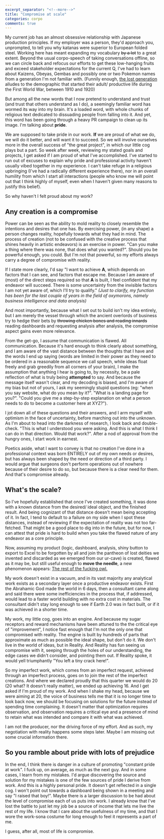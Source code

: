 ```yaml
---
excerpt_separator: "<!--more-->"
title: "Compromise at scale"
categories: corpo
comments: true
---
```


My current job has an almost obsessive relationship with Japanese production principles. If my employer was a person, they'd approach you, unprompted, to tell you why katanas were superior to European folded steel.
Working here has meant expanding my vocabulary ~~by a lot~~ to a great extent. Beyond the usual corpo-speech of taking conversations offline, so we can circle back and refocus our efforts to get these low-hanging fruits and exceed stakeholder expectations for the current Q, I've had to learn about Kaizens, Obeyas, Gembas and possibly one or two Pokemon names from a generation I'm not familiar with. (Funnily enough, [the lost generation](https://en.wikipedia.org/wiki/Lost_Generation) alludes to the demographic that started their adult/ productive life during the First World War, between 1910 and 1920)

<!--more-->

But among all the new words that I now pretend to understand and trust (and trust that others understand as I do), a seemingly familiar word has wormed its way into my brain.
It's a loaded word, with whole chunks of religious text dedicated to dissuading people from falling into it. And yet, this word has been going through a heavy PR campaign to clean up its image.
I'm talking about **pride**. 

We are supposed to take pride in our work. **If** we are proud of what we do, we will do it better, and will want it to succeed. So we will involve ourselves more in the overall success of "the great project", in which our little cog plays but a part. So week after week, reviewing my stated goals and projects, I get asked if I am proud of what I've accomplished. I've started to run out of excuses to explain why pride and professional activity haven't usually vibed together in my experience.
I can't take refuge in a religious upbringing (I've had a radically different experience there), nor in an overall humility from which I start all interactions (people who know me will point out that I think highly of myself, even when I haven't given many reasons to justify this belief).

So why haven't I felt proud about my work?

## Any creation is a compromise

Power can be seen as the ability to mold reality to closely resemble the intentions and desires that one has. By exercising power, (in any shape) a person changes reality, hopefully towards what they had in mind.
The process of creation (not to be confused with the creative process that shines heavily in artistic endeavors) is an exercise in power. "Can you make a thing where there was none, that does what you wanted?".
Should you be powerful enough, you could. But I'm not that powerful, so my efforts always carry a degree of compromise with reality.

If I state more clearly, I'd say "I want to achieve **A**, which depends on factors that I can see, and factors that escape me. Because I am aware of (most) of the direct steps required so that **A** is built, I feel confident that my endeavor will succeed. There is some uncertainty from the invisible factors I am not yet aware of, which I'll try to qualify."  *(Just to clarify, my function has been for the last couple of years in the field of oxymorons, namely business intelligence and data analysis)*

And most importantly, because what I set out to build isn't my idea entirely, but I am merely the vessel through which the ancient overlords of business try to hedge their bets by ~~throwing chicken bones and reading innards~~ reading dashboards and requesting analysis after analysis, the compromise aspect gains even more relevance.

From the get-go, I assume that communication is flawed. All communication.  Because it's hard enough to think clearly about something, and I am aware of the vast distance between the thoughts that I have and the words I end up saying (words are limited in their power as they need to be ordered in a reasonable sequence we call speech, while ideas float freely and grab greedily from all corners of your brain), I make the assumption that anything I hear is going to, by necessity, be a pale reflection of what is truly being **attempted** to say.
And because the message itself wasn't clear, and my decoding is biased, and I'm aware of my bias but not of yours, I ask my seemingly stupid questions (eg: "when you say website, what do you mean by it?". "What is a landing page for you?".  "Could you give me a step-by-step explanation on what a person needs to do to become a customer here at XYZ?").

I jot down all of these questions and their answers, and I arm myself with optimism in the face of uncertainty, before marching out into the unknown. As I'm about to head into the darkness of research, I look back and double-check. "This is what I understood you were asking. And this is what I think I can do in that direction. Would that work?". After a nod of approval from the hungry ones, I start work in earnest. 

Poetics aside, what I want to convey is that no creation I've done in a professional context was born ENTIRELY out of my own needs or desires, but has always been shaped by the need or direction of a third party. I would argue that surgeons don't perform operations out of nowhere because of their desire to do so, but because there is a clear need for them. And that's compromise already.

## What's the scale?

So I've hopefully established that once I've created something, it was done with a known distance from the desired/ ideal object, and the finished result. And being cognizant of that distance doesn't mean being accepting of it. 
In fact, I tend to default to a failure on my side when I spot these distances, instead of reviewing if the expectation of reality was not too far-fetched. That might be a good place to dig into in the future, but for now, I can attest that pride is hard to build when you take the flawed nature of any endeavor as a core principle.

Now, assuming my product (logic, dashboard, analysis, shiny button to export to Excel to be forgotten by all and join the pantheon of lost deities we invented and discarded as we emerged from our ur-cave) is created, flawed as it may be, but still useful enough to __move the needle__, a new phenomenon appears: [The rest of the fucking owl.](https://substackcdn.com/image/fetch/f_auto,q_auto:good,fl_progressive:steep/https%3A%2F%2Fbucketeer-e05bbc84-baa3-437e-9518-adb32be77984.s3.amazonaws.com%2Fpublic%2Fimages%2F2cfec30a-9684-4445-8a02-17300b7e40e1_1153x987.png)

My work doesn't exist in a vacuum, and in its vast majority any analytical work exists as a secondary layer once a productive endeavor exists. First the Abrahamic God made the world in 6 days, then a consultant came along and said there were some inefficiencies in the process that, if addressed, would lead to a faster world building with no extra cost in materials. The consultant didn't stay long enough to see if Earth 2.0 was in fact built, or if it was achieved in a shorter time.

My work, my little cog, goes into an engine. And because my sugar receptors and reward mechanisms have been attuned to the the critical eye of "improvement", I notice fast enough that I'm not the only one that compromised with reality. The engine is built by hundreds of parts that approximate as much as possible the ideal shape, but don't do it.  We don't live in the world of ideas, but in Reality. And Reality has fun seeing us compromise with it, seeping through the holes of our understanding, the edge cases we didn't consider, and pointing them out. If Reality spoke, it would yell triumphantly "You left a tiny crack here!".

So my imperfect work, which comes from an imperfect request, achieved through an imperfect process, goes on to join the rest of the imperfect creations. And where we declared proudly that this quarter we would do 20  (20 what? It doesn't really matter), we ended up achieving 16. And I get asked if I'm proud of my work.
And when I shake my head, because we were aiming at 20, the voice of business tells me that it is no longer time to look back now, we should be focusing on solutions for the future instead of spending time complaining.
It doesn't matter that optimization requires observation, and observation requires a critical eye  and a presence of mind to retain what was intended and compare it with what was achieved.

I am not the producer, nor the driving force of my effort. And as such, my negotiation with reality happens some steps later. Maybe I am missing out some crucial information there.


## So you ramble about pride with lots of prejudice


In the end, I think there is danger in a culture of promoting "constant pride at work". I fuck up, on average, as much as the next guy. And in some cases, I learn from my mistakes. I'd argue discovering the source and solution for my mistakes is one of the few sources of pride I derive from work. And this is a highly personal pride. It doesn't get reflected in a single cog. I won't point out towards a dashboard being shown in a meeting and say "I raised that boy!".
Maybe there is a larger discussion to be had about the level of compromise each of us puts into work. I already know that I've lost the battle to just let my job be a source of income that lets me live the rest of my life. I know that I care about the usefulness of my time, and that I wore the work-sona costume for long enough to feel it represents a part of me.

I guess, after all, most of life is compromise.

